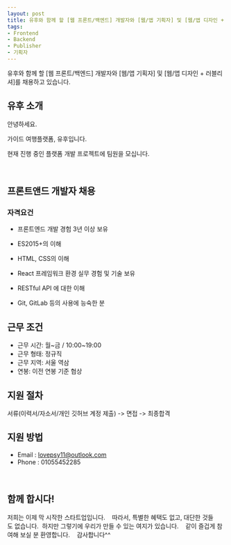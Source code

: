 ```yaml
---
layout: post
title: 유후와 함께 할 [웹 프론트/백엔드] 개발자와 [웹/앱 기획자] 및 [웹/앱 디자인 + 러블리셔]를 채용하고 있습니다.
tags:
- Frontend
- Backend
- Publisher
- 기획자
---
```

 

유후와 함께 할 [웹 프론트/백엔드] 개발자와 [웹/앱 기획자] 및 [웹/앱 디자인 + 러블리셔]를 채용하고 있습니다.

## 유후 소개

안녕하세요.

가이드 여행플랫폼, 유후입니다.

현재 진행 중인 플랫폼 개발 프로젝트에 팀원을 모십니다.

<br/>

## 프론트앤드 개발자 채용

### 자격요건

- 프론트엔드 개발 경험 3년 이상 보유

- ES2015+의 이해

- HTML, CSS의 이해

- React 프레임워크 환경 실무 경험 및 기술 보유

- RESTful API 에 대한 이해

- Git, GitLab 등의 사용에 능숙한 분

## 근무 조건

- 근무 시간: 월~금 / 10:00~19:00 
- 근무 형태: 정규직 
- 근무 지역: 서울 역삼 
- 연봉: 이전 연봉 기준 협상 

## 지원 절차

서류(이력서/자소서/개인 깃허브 계정 제출) -> 면접 -> 최종합격

## 지원 방법

- Email : lovepsy11@outlook.com
- Phone : 01055452285

<br/>

## 함께 합시다!

저희는 이제 막 시작한 스타트업입니다. 
 
따라서, 특별한 혜택도 없고, 대단한 것들도 없습니다. 
하지만 그렇기에 우리가 만들 수 있는 여지가 있습니다. 
 
같이 즐겁게 참여해 보실 분 환영합니다. 
 
감사합니다^^ 
